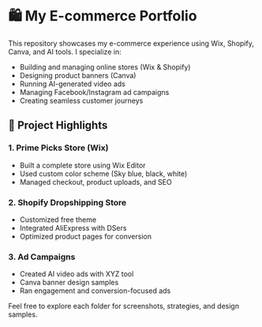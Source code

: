 # 🛍️ My E-commerce Portfolio

This repository showcases my e-commerce experience using Wix, Shopify, Canva, and AI tools. I specialize in:

- Building and managing online stores (Wix & Shopify)
- Designing product banners (Canva)
- Running AI-generated video ads
- Managing Facebook/Instagram ad campaigns
- Creating seamless customer journeys

## 📂 Project Highlights

### 1. Prime Picks Store (Wix)
- Built a complete store using Wix Editor
- Used custom color scheme (Sky blue, black, white)
- Managed checkout, product uploads, and SEO

### 2. Shopify Dropshipping Store
- Customized free theme
- Integrated AliExpress with DSers
- Optimized product pages for conversion

### 3. Ad Campaigns
- Created AI video ads with XYZ tool
- Canva banner design samples
- Ran engagement and conversion-focused ads

Feel free to explore each folder for screenshots, strategies, and design samples.
